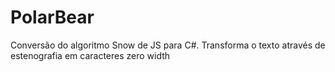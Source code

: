 # PolarBear
Conversão do algoritmo Snow de JS para C#. Transforma o texto através de estenografia em caracteres zero width
